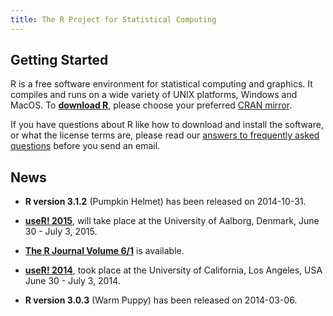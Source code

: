 ```yaml
---
title: The R Project for Statistical Computing
---
```


## Getting Started                                                      

R is a free software environment for statistical computing and graphics. It compiles and runs on a wide variety of UNIX platforms, Windows and MacOS. To **[download R](http://cran.r-project.org/mirrors.html)**, please choose your preferred [CRAN mirror](http://cran.r-project.org/mirrors.html). 

If you have questions about R like how to download and install the software, or what the license terms are, please read our [answers to frequently asked questions](http://cran.R-project.org/faqs.html) before you send an email.                                                      

## News                                                              

-   **R version 3.1.2** (Pumpkin Helmet) has been released on 2014-10-31.                                                         

-   **[useR! 2015](http://www.r-project.org/useR-2015)**, will take
    place at the University of Aalborg, Denmark, June 30 - July 3, 2015.

-   [**The R Journal Volume 6/1**](http://journal.r-project.org) is available.                                                          

-   **[useR! 2014](http://www.r-project.org/useR-2014)**, took place at
    the University of California, Los Angeles, USA June 30 - July 3, 2014.                                                               

-   **R version 3.0.3** (Warm Puppy) has been released on 2014-03-06. 
